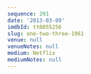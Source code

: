 ```yaml
---
sequence: 291
date: '2013-03-09'
imdbId: tt0055256
slug: one-two-three-1961
venue: null
venueNotes: null
medium: Netflix
mediumNotes: null
---
```


